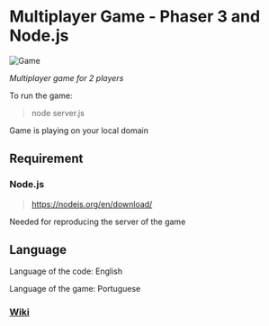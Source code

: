 # Multiplayer Game - Phaser 3 and Node.js

![Game](https://i.imgur.com/4UxoMWy.png)

*Multiplayer game for 2 players*

To run the game:

>node server.js

Game is playing on your local domain

## Requirement

### Node.js

> https://nodejs.org/en/download/

Needed for reproducing the server of the game

## Language

Language of the code: English

Language of the game: Portuguese


### [Wiki](https://github.com/tmsl9/multiplayer-game/wiki)
